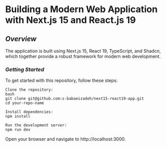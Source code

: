 # **Building a Modern Web Application with Next.js 15 and React.js 19**

## *Overview*
The application is built using Next.js 15, React 19, TypeScript, and Shadcn, which together provide a robust framework for modern web development. 

### *Getting Started*
To get started with this repository, follow these steps:

```
Clone the repository:
bash
git clone git@github.com:s-babaeizadeh/next15-react19-app.git
cd your-repo-name

Install dependencies:
npm install

Run the development server:
npm run dev
```

Open your browser and navigate to http://localhost:3000.

